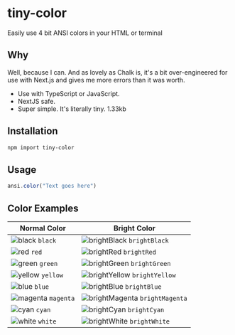 # tiny-color
Easily use 4 bit ANSI colors in your HTML or terminal 

## Why
Well, because I can. And as lovely as Chalk is, it's a bit over-engineered for use with Next.js and gives me more errors than it was worth.

<ul>
 <li>Use with TypeScript or JavaScript.</li>
 <li>NextJS safe.</li>
 <li>Super simple. It's literally tiny. 1.33kb</li>
</ul>

## Installation

```sh
npm import tiny-color
```

## Usage
```javascript
ansi.color("Text goes here")
```

## Color Examples

| Normal Color | Bright Color |
|--------------|--------------|
| ![black](https://via.placeholder.com/15/000000/000000?text=+) `black` | ![brightBlack](https://via.placeholder.com/15/808080/000000?text=+) `brightBlack` |
| ![red](https://via.placeholder.com/15/FF0000/000000?text=+) `red` | ![brightRed](https://via.placeholder.com/15/F08080/000000?text=+) `brightRed` |
| ![green](https://via.placeholder.com/15/00FF00/000000?text=+) `green` | ![brightGreen](https://via.placeholder.com/15/90EE90/000000?text=+) `brightGreen` |
| ![yellow](https://via.placeholder.com/15/FFFF00/000000?text=+) `yellow` | ![brightYellow](https://via.placeholder.com/15/FFFFE0/000000?text=+) `brightYellow` |
| ![blue](https://via.placeholder.com/15/0000FF/000000?text=+) `blue` | ![brightBlue](https://via.placeholder.com/15/ADD8E6/000000?text=+) `brightBlue` |
| ![magenta](https://via.placeholder.com/15/FF00FF/000000?text=+) `magenta` | ![brightMagenta](https://via.placeholder.com/15/EE82EE/000000?text=+) `brightMagenta` |
| ![cyan](https://via.placeholder.com/15/00FFFF/000000?text=+) `cyan` | ![brightCyan](https://via.placeholder.com/15/E0FFFF/000000?text=+) `brightCyan` |
| ![white](https://via.placeholder.com/15/FFFFFF/000000?text=+) `white` | ![brightWhite](https://via.placeholder.com/15/FFFFFF/000000?text=+) `brightWhite` |